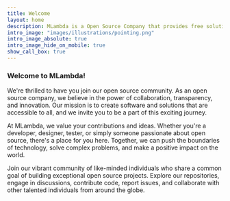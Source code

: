 ```yaml
---
title: Welcome
layout: home
description: MLambda is a Open Source Company that provides free solutions based on  Templates.
intro_image: "images/illustrations/pointing.png"
intro_image_absolute: true
intro_image_hide_on_mobile: true
show_call_box: true
---
```



### Welcome to MLambda!

We're thrilled to have you join our open source community. As an open source company, we believe in the power of collaboration, transparency, and innovation. Our mission is to create software and solutions that are accessible to all, and we invite you to be a part of this exciting journey.

At MLambda, we value your contributions and ideas. Whether you're a developer, designer, tester, or simply someone passionate about open source, there's a place for you here. Together, we can push the boundaries of technology, solve complex problems, and make a positive impact on the world.

Join our vibrant community of like-minded individuals who share a common goal of building exceptional open source projects. Explore our repositories, engage in discussions, contribute code, report issues, and collaborate with other talented individuals from around the globe.
